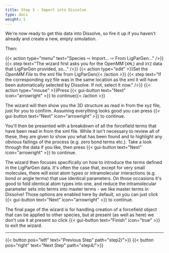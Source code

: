 ```yaml
---
title: Step 3 - Import into Dissolve
type: docs
weight: 1
---
```


We're now ready to get this data into Dissolve, so fire it up if you haven't already and create a new, empty simulation.

Then:

{{< action type="menu" text="Species &#8680; Import... &#8680; From LigParGen..." />}}
{{< step text="The wizard first asks you for the OpenMM (`XML`) and `XYZ` data that LigParGen provided, so..." />}}
{{< action type="edit" >}}Set the _OpenMM File_ to the xml file from LigParGen{{< /action >}}
{{< step text="If the corresponding xyz file was in the same location as the xml it will have been automatically selected by Dissolve. If not, select it now." />}}
{{< action type="mouse" >}}Press {{< gui-button text="Next" icon="arrowright" >}} to continue{{< /action >}}

The wizard will then show you the 3D structure as read in from the xyz file, just for you to confirm. Assuming everything looks good you can press {{< gui-button text="Next" icon="arrowright" >}} to continue.

You'll then be presented with a breakdown of all the forcefield terms that have been read in from the xml file. While it isn't necessary to review all of these, they are given to show you what has been found and to highlight any obvious failings of the process (e.g. zero bond terms etc.).  Take a look through the data if you like, then press {{< gui-button text="Next" icon="arrowright" >}} to continue.

The wizard then focuses specifically on how to introduce the terms defined in the  LigParGen data. It's often the case that, except for very small molecules, there will exist atom types or intramolecular interactions (e.g. bond or angle terms) that use identical parameters. On those occasions it's good to fold identical atom types into one, and reduce the intramolecular parameter sets into terms into master terms - we like master terms in Dissolve! Those options are enabled here by default, so you can just click {{< gui-button text="Next" icon="arrowright" >}} to continue.

The final page of the wizard is for handling creation of a forcefield object that can be applied to other species, but at present (as well as here) we don't use it at present so click {{< gui-button text="Finish" icon="true" >}} to exit the wizard.

* * *
{{< button pos="left" text="Previous Step" path="step2/">}}
{{< button pos="right" text="Next Step" path="step4/">}}
